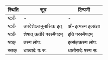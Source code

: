 | स्थिति | सूत्र | टिप्पणी |
| ----- | ------- | ------ |
| ष्टकँ | - | - |
| ष्टकँ | उपदेशेऽजनुनासिक इत् | अँ-इत्यस्य इत्संज्ञा |
| ष्टकँ | शेषात् कर्तरि परस्मैपदम् | इति परस्मैपदम् |
| ष्टक् | तस्य लोपः | इत्संज्ञकस्य लोपः |
| स्तक् | धात्वादेः षः सः | धातोरादेः षस्य सः |
